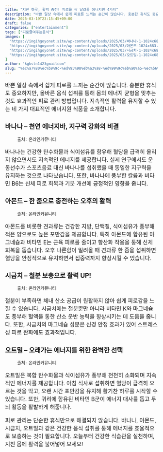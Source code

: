 ```yaml
---
title: "지친 하루, 활력 충전! 피로를 싹 날려줄 에너지원 4가지"
description: "바쁜 일상 속에서 쉽게 피로를 느끼는 순간이 많습니다. 충분한 휴식도 중요하지만, 올바른 음식 섭취를 통해 몸의 에너지 균형을 맞추는 것도 효과적인 피로 관리 방법입니다. 지속적인 활력을 유지할 수 있는 네 가지 대표적인 에너지원 식품을 소개합니다."
date: 2025-03-19T23:15:45+09:00
draft: false
categories: ["entertainment"]
tags: ["피로줄여주는음식"]
images: [
  "https://ingihgoyonet.site/wp-content/uploads/2025/03/바나나-1-1024x683.jpg"
  "https://ingihgoyonet.site/wp-content/uploads/2025/03/아몬드-1024x683.jpg"
  "https://ingihgoyonet.site/wp-content/uploads/2025/03/시금치-1-1024x683.jpg"
  "https://ingihgoyonet.site/wp-content/uploads/2025/03/오트밀-1-1024x683.jpg"
]
author: "kgkstn1423gmailcom"
slug: "%ec%a7%80%ec%b9%9c-%ed%95%98%eb%a3%a8-%ed%99%9c%eb%a0%a5-%ec%b6%a9%ec%a0%84-%ed%94%bc%eb%a1%9c%eb%a5%bc-%ec%8b%b9-%eb%82%a0%eb%a0%a4%ec%a4%84-%ec%97%90%eb%84%88%ec%a7%80%ec%9b%90-4%ea%b0%80%ec%a7%80"
---
```


<p style="font-size:18px">바쁜 일상 속에서 쉽게 피로를 느끼는 순간이 많습니다. 충분한 휴식도 중요하지만, 올바른 음식 섭취를 통해 몸의 에너지 균형을 맞추는 것도 효과적인 피로 관리 방법입니다. 지속적인 활력을 유지할 수 있는 네 가지 대표적인 에너지원 식품을 소개합니다.</p> <h2 >바나나 – 천연 에너지바, 지구력 강화의 비결</h2> <figure ><img src="https://ingihgoyonet.site/wp-content/uploads/2025/03/바나나-1-1024x683.jpg" alt="" style="aspect-ratio:16/9;object-fit:cover"/><figcaption >출처 : 온라인커뮤니티</figcaption></figure> <p style="font-size:18px">바나나는 건강한 탄수화물과 식이섬유를 함유해 혈당을 급격히 올리지 않으면서도 지속적인 에너지를 제공합니다. 실제 연구에서도 운동선수가 스포츠음료 대신 바나나를 섭취했을 때 동일한 지구력을 유지하는 것으로 나타났습니다. 또한, 바나나에 풍부한 칼륨과 비타민 B6는 신체 피로 회복과 기분 개선에 긍정적인 영향을 줍니다.</p> <h2 >아몬드 – 한 줌으로 충전하는 오후의 활력</h2> <figure ><img src="https://ingihgoyonet.site/wp-content/uploads/2025/03/아몬드-1024x683.jpg" alt="" style="aspect-ratio:16/9;object-fit:cover"/><figcaption >출처 : 온라인커뮤니티</figcaption></figure> <p style="font-size:18px">아몬드를 비롯한 견과류는 건강한 지방, 단백질, 식이섬유가 풍부해 적은 양으로도 높은 포만감을 제공합니다. 특히 아몬드에 함유된 마그네슘과 비타민 E는 근육 피로를 줄이고 항산화 작용을 통해 신체 회복을 돕습니다. 오후 나른함이 밀려올 때 견과류 한 줌을 섭취하면 혈당을 안정적으로 유지하면서 집중력까지 향상시킬 수 있습니다.</p> <h2 >시금치 – 철분 보충으로 활력 UP!</h2> <figure ><img src="https://ingihgoyonet.site/wp-content/uploads/2025/03/시금치-1-1024x683.jpg" alt="" style="aspect-ratio:16/9;object-fit:cover"/><figcaption >출처 : 온라인커뮤니티</figcaption></figure> <p style="font-size:18px">철분이 부족하면 체내 산소 공급이 원활하지 않아 쉽게 피로감을 느낄 수 있습니다. 시금치에는 철분뿐만 아니라 비타민 K와 마그네슘도 풍부해 혈액을 통한 산소 운반 능력을 향상시키는 데 도움을 줍니다. 또한, 시금치의 마그네슘 성분은 신경 안정 효과가 있어 스트레스성 피로 완화에도 효과적입니다.</p> <h2 >오트밀 – 오래가는 에너지를 위한 완벽한 선택</h2> <figure ><img src="https://ingihgoyonet.site/wp-content/uploads/2025/03/오트밀-1-1024x683.jpg" alt="" style="aspect-ratio:16/9;object-fit:cover"/><figcaption >출처 : 온라인커뮤니티</figcaption></figure> <p style="font-size:18px">오트밀은 복합 탄수화물과 식이섬유가 풍부해 천천히 소화되며 지속적인 에너지를 제공합니다. 아침 식사로 섭취하면 혈당이 급격히 오르는 것을 막고, 오랜 시간 포만감을 유지해 활기찬 하루를 시작할 수 있습니다. 또한, 귀리에 함유된 비타민 B군이 에너지 대사를 돕고 두뇌 활동을 활발하게 해줍니다.</p> <p style="font-size:18px">피로 관리는 단순한 휴식만으로 해결되지 않습니다. 바나나, 아몬드, 시금치, 오트밀과 같은 건강한 음식 섭취를 통해 에너지를 효율적으로 보충하는 것이 필요합니다. 오늘부터 건강한 식습관을 실천하며, 지친 몸에 활력을 불어넣어 보세요!</p>